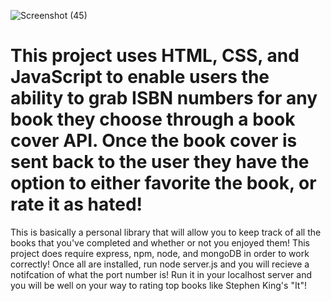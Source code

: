 ![Screenshot (45)](https://user-images.githubusercontent.com/96151200/171902497-4a5b062b-99a9-4837-bd0c-2e16da758169.png) 
# This project uses HTML, CSS, and JavaScript to enable users the ability to grab ISBN numbers for any book they choose through a book cover API. Once the book cover is sent back to the user they have the option to either favorite the book, or rate it as hated! 
This is basically a personal library that will allow you to keep track of all the books that you've completed and whether or not you enjoyed them! This project does require express, npm, node, and mongoDB in order to work correctly! 
Once all are installed, run node server.js and you will recieve a notifcation of what the port number is! Run it in your localhost server and you will be well on your way to rating top books like Stephen King's "It"!
